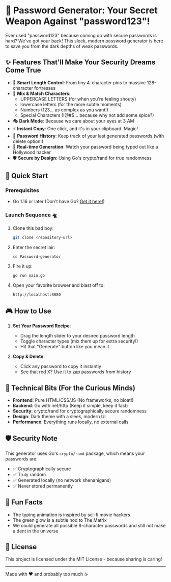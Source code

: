 # 🔐 Password Generator: Your Secret Weapon Against "password123"!

Ever used "password123" because coming up with secure passwords is hard? We've got your back! This sleek, modern password generator is here to save you from the dark depths of weak passwords.

## ✨ Features That'll Make Your Security Dreams Come True

- 🎯 **Smart Length Control**: From tiny 4-character pins to massive 128-character fortresses
- 🎨 **Mix & Match Characters**:
  - UPPERCASE LETTERS (for when you're feeling shouty)
  - lowercase letters (for the more subtle moments)
  - Numbers (123... as complex as you want!)
  - Special Characters (!@#$... because why not add some spice?)
- 🎭 **Dark Mode**: Because we care about your eyes at 3 AM
- ⚡ **Instant Copy**: One click, and it's in your clipboard. Magic!
- 📜 **Password History**: Keep track of your last generated passwords (with delete option!)
- 🔄 **Real-time Generation**: Watch your password being typed out like a Hollywood hacker
- 🛡️ **Secure by Design**: Using Go's crypto/rand for true randomness

## 🚀 Quick Start

### Prerequisites
- Go 1.16 or later (Don't have Go? [Get it here!](https://go.dev/dl/))

### Launch Sequence 🛸

1. Clone this bad boy:
   ```bash
   git clone <repository-url>
   ```

2. Enter the secret lair:
   ```bash
   cd Password-generator
   ```

3. Fire it up:
   ```bash
   go run main.go
   ```

4. Open your favorite browser and blast off to:
   ```
   http://localhost:8080
   ```

## 🎮 How to Use

1. **Set Your Password Recipe**:
   - Drag the length slider to your desired password length
   - Toggle character types (mix them up for extra security!)
   - Hit that "Generate" button like you mean it

2. **Copy & Delete**:
   - Click any password to copy it instantly
   - See that red X? Use it to zap passwords from history

## 🔧 Technical Bits (For the Curious Minds)

- **Frontend**: Pure HTML/CSS/JS (No frameworks, no bloat!)
- **Backend**: Go with net/http (Keep it simple, keep it fast)
- **Security**: crypto/rand for cryptographically secure randomness
- **Design**: Dark theme with a sleek, modern UI
- **Performance**: Everything runs locally, no external calls

## 🛡️ Security Note

This generator uses Go's `crypto/rand` package, which means your passwords are:
- ✅ Cryptographically secure
- ✅ Truly random
- ✅ Generated locally (no network shenanigans)
- ✅ Never stored permanently

## 🎨 Fun Facts

- The typing animation is inspired by sci-fi movie hackers
- The green glow is a subtle nod to The Matrix
- We could generate all possible 8-character passwords and still not make a dent in the universe

## 📜 License

This project is licensed under the MIT License - because sharing is caring! 

---

Made with ❤️ and probably too much ☕
